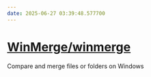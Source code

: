 ```yaml
---
date: 2025-06-27 03:39:48.577700
---
```


# [WinMerge/winmerge](https://github.com/WinMerge/winmerge)

Compare and merge files or folders on Windows